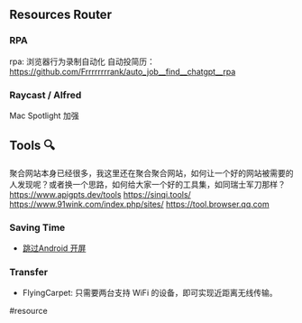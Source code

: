 ## Resources Router
### RPA
rpa: 浏览器行为录制自动化
自动投简历： https://github.com/Frrrrrrrrank/auto_job__find__chatgpt__rpa

### Raycast / Alfred
Mac Spotlight 加强

## Tools 🔍
聚合网站本身已经很多，我这里还在聚合聚合网站，如何让一个好的网站被需要的人发现呢？或者换一个思路，如何给大家一个好的工具集，如同瑞士军刀那样？
https://www.apigpts.dev/tools
https://sinqi.tools/
https://www.91wink.com/index.php/sites/
https://tool.browser.qq.com

### Saving Time
- [跳过Android 开屏](https://github.com/zfdang/Android-Touch-Helper)

### Transfer
- FlyingCarpet: 只需要两台支持 WiFi 的设备，即可实现近距离无线传输。

#resource 